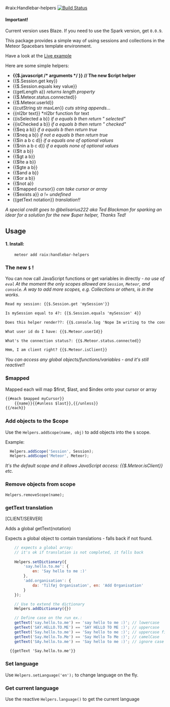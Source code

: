 #raix:Handlebar-helpers [![Build Status](https://travis-ci.org/raix/Meteor-handlebar-helpers.png?branch=master)](https://travis-ci.org/raix/Meteor-handlebar-helpers)

#### Important!

Current version uses Blaze. If you need to use the Spark version, get `0.0.9`.

This package provides a simple way of using sessions and collections in the Meteor Spacebars template environment.

Have a look at the [Live example](http://handlebar-helpers.meteor.com/)

Here are some simple helpers:
* __{{$.javascript /* arguments */ }}  // The new $cript helper__
* {{$.Session.get key}}
* {{$.Session.equals key value}}
* {{getLength a}} *returns length property*
* {{$.Meteor.status.connected}}
* {{$.Meteor.userId}}
* {{cutString str maxLen}} *cuts string appends...*
* {{nl2br text}} *nl2br function for text
* {{isSelected a b}} *if a equals b then return " selected"*
* {{isChecked a b}} *if a equals b then return " checked"*
* {{$eq a b}} *if a equals b then return true*
* {{$neq a b}} *if not a equals b then return true*
* {{$in a b c d}} *if a equals one of optional values*
* {{$nin a b c d}} *if a equals none of optional values*
* {{$lt a b}}
* {{$gt a b}}
* {{$lte a b}}
* {{$gte a b}}
* {{$and a b}}
* {{$or a b}}
* {{$not a}}
* {{$mapped cursor}} *can take cursor or array*
* {{$exists a}} *a != undefined*
* {{getText notation}} *translation!!*

*A special credit goes to @belisarius222 aka Ted Blackman for sparking an idear for a solution for the new $uper helper, Thanks Ted!*

## Usage

#### 1. Install:
```
    meteor add raix:handlebar-helpers
```


### The new `$` !
You can now call JavaScript functions or get variables in directly - *no use of `eval`*
*At the moment the only scopes allowed are `Session`, `Meteor`, and `console`. A way to add more scopes, e.g. Collections or others, is in the works*.

```html
Read my session: {{$.Session.get 'mySession'}}

Is mySession equal to 4?: {{$.Session.equals 'mySession' 4}}

Does this helper render??: {{$.console.log 'Nope Im writing to the console log...'}}

What user id do I have: {{$.Meteor.userId}}

What's the connection status?: {{$.Meteor.status.connected}}

Hmm, I am client right? {{$.Meteor.isClient}}
```
*You can access any global objects/functions/variables - and it's still reactive!!*


### $mapped

Mapped each will map $first, $last, and $index onto your cursor or array
```html
{{#each $mapped myCursor}}
    {{name}}{{#unless $last}},{{/unless}}
{{/each}}
```

### Add objects to the $cope

Use the `Helpers.addScope(name, obj)` to add objects into the `$` scope.

Example:
```js
  Helpers.addScope('Session', Session);
  Helpers.addScope('Meteor', Meteor);
```
*It's the default scope and it allows JavaScript access: {{$.Meteor.isClient}} etc.*


### Remove objects from scope
`Helpers.removeScope(name);`


### getText translation

[CLIENT/SERVER]

Adds a global getText(notation)

Expects a global object to contain translations - falls back if not found.

```js
    // expects a global array: 
    // it's ok if translation is not completed, it falls back
   
    Helpers.setDictionary({
        'say.hello.to.me': { 
            en: 'Say hello to me :)'
        },
        'add.organisation': { 
            da: 'Tilføj Organisation', en: 'Add Organisation' 
        }
    });

    // Use to extend the dictionary
    Helpers.addDictionary({})

    // Define case on the run ex.:
    getText('say.hello.to.me') == 'say hello to me :)'; // lowercase
    getText('SAY.HELLO.TO.ME') == 'SAY HELLO TO ME :)'; // uppercase
    getText('Say.hello.to.me') == 'Say hello to me :)'; // uppercase first letter, rest lowercase
    getText('Say.Hello.To.Me') == 'Say Hello To Me :)'; // camelCase
    getText('SAy.hello.to.me') == 'Say hello to me :)'; // ignore case sensitivity

```

```html
  {{getText 'Say.hello.to.me'}}
```

### Set language

Use `Helpers.setLanguage('en');` to change language on the fly.

### Get current language

Use the reactive `Helpers.language()` to get the current language
